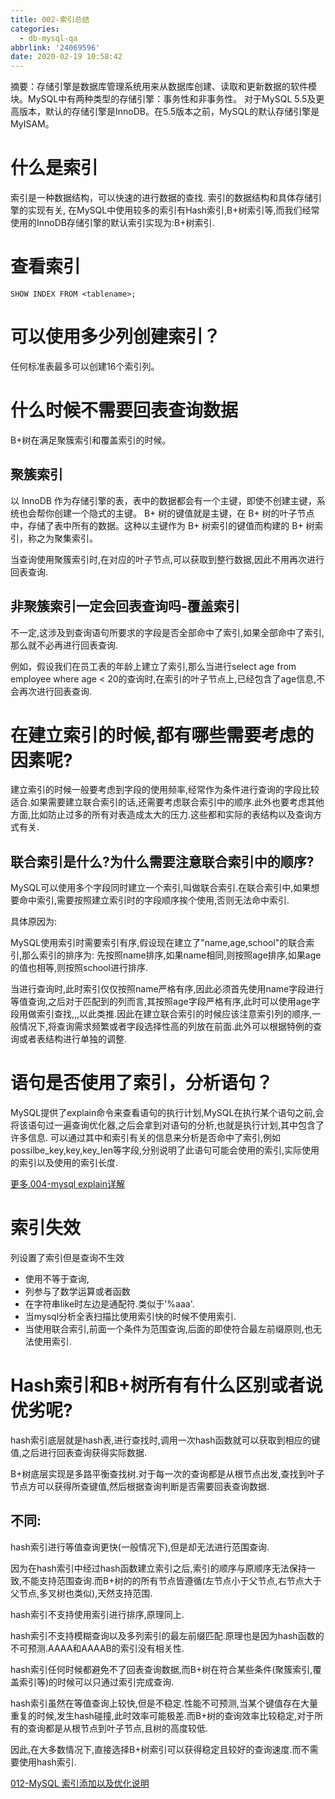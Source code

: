 ```yaml
---
title: 002-索引总结
categories:
  - db-mysql-qa
abbrlink: '24069596'
date: 2020-02-19 10:58:42
---
```


摘要：存储引擎是数据库管理系统用来从数据库创建、读取和更新数据的软件模块。MySQL中有两种类型的存储引擎：事务性和非事务性。
对于MySQL 5.5及更高版本，默认的存储引擎是InnoDB。在5.5版本之前，MySQL的默认存储引擎是MyISAM。
<!-- more -->

# 什么是索引
索引是一种数据结构，可以快速的进行数据的查找.
索引的数据结构和具体存储引擎的实现有关, 在MySQL中使用较多的索引有Hash索引,B+树索引等,而我们经常使用的InnoDB存储引擎的默认索引实现为:B+树索引.

# 查看索引
```
SHOW INDEX FROM <tablename>;
```

# 可以使用多少列创建索引？
任何标准表最多可以创建16个索引列。

# 什么时候不需要回表查询数据

B+树在满足聚簇索引和覆盖索引的时候。

## 聚簇索引
以 InnoDB 作为存储引擎的表，表中的数据都会有一个主键，即使不创建主键，系统也会帮你创建一个隐式的主键。
B+ 树的键值就是主键，在 B+ 树的叶子节点中，存储了表中所有的数据。这种以主键作为 B+ 树索引的键值而构建的 B+ 树索引，称之为聚集索引。

当查询使用聚簇索引时,在对应的叶子节点,可以获取到整行数据,因此不用再次进行回表查询.

## 非聚簇索引一定会回表查询吗-覆盖索引

不一定,这涉及到查询语句所要求的字段是否全部命中了索引,如果全部命中了索引,那么就不必再进行回表查询.

例如，假设我们在员工表的年龄上建立了索引,那么当进行select age from employee where age < 20的查询时,在索引的叶子节点上,已经包含了age信息,不会再次进行回表查询.

# 在建立索引的时候,都有哪些需要考虑的因素呢?
建立索引的时候一般要考虑到字段的使用频率,经常作为条件进行查询的字段比较适合.如果需要建立联合索引的话,还需要考虑联合索引中的顺序.此外也要考虑其他方面,比如防止过多的所有对表造成太大的压力.这些都和实际的表结构以及查询方式有关.

## 联合索引是什么?为什么需要注意联合索引中的顺序?

MySQL可以使用多个字段同时建立一个索引,叫做联合索引.在联合索引中,如果想要命中索引,需要按照建立索引时的字段顺序挨个使用,否则无法命中索引.

具体原因为:

MySQL使用索引时需要索引有序,假设现在建立了"name,age,school"的联合索引,那么索引的排序为: 先按照name排序,如果name相同,则按照age排序,如果age的值也相等,则按照school进行排序.

当进行查询时,此时索引仅仅按照name严格有序,因此必须首先使用name字段进行等值查询,之后对于匹配到的列而言,其按照age字段严格有序,此时可以使用age字段用做索引查找,,,以此类推.因此在建立联合索引的时候应该注意索引列的顺序,一般情况下,将查询需求频繁或者字段选择性高的列放在前面.此外可以根据特例的查询或者表结构进行单独的调整.

# 语句是否使用了索引，分析语句？
MySQL提供了explain命令来查看语句的执行计划,MySQL在执行某个语句之前,会将该语句过一遍查询优化器,之后会拿到对语句的分析,也就是执行计划,其中包含了许多信息. 可以通过其中和索引有关的信息来分析是否命中了索引,例如possilbe_key,key,key_len等字段,分别说明了此语句可能会使用的索引,实际使用的索引以及使用的索引长度.

[更多,004-mysql explain详解](https://www.cnblogs.com/bjlhx/p/7567110.html)

# 索引失效
列设置了索引但是查询不生效
- 使用不等于查询,
- 列参与了数学运算或者函数
- 在字符串like时左边是通配符.类似于'%aaa'.
- 当mysql分析全表扫描比使用索引快的时候不使用索引.
- 当使用联合索引,前面一个条件为范围查询,后面的即使符合最左前缀原则,也无法使用索引.

# Hash索引和B+树所有有什么区别或者说优劣呢?

hash索引底层就是hash表,进行查找时,调用一次hash函数就可以获取到相应的键值,之后进行回表查询获得实际数据.

B+树底层实现是多路平衡查找树.对于每一次的查询都是从根节点出发,查找到叶子节点方可以获得所查键值,然后根据查询判断是否需要回表查询数据.

## 不同:

hash索引进行等值查询更快(一般情况下),但是却无法进行范围查询.

因为在hash索引中经过hash函数建立索引之后,索引的顺序与原顺序无法保持一致,不能支持范围查询.而B+树的的所有节点皆遵循(左节点小于父节点,右节点大于父节点,多叉树也类似),天然支持范围.

hash索引不支持使用索引进行排序,原理同上.

hash索引不支持模糊查询以及多列索引的最左前缀匹配.原理也是因为hash函数的不可预测.AAAA和AAAAB的索引没有相关性.

hash索引任何时候都避免不了回表查询数据,而B+树在符合某些条件(聚簇索引,覆盖索引等)的时候可以只通过索引完成查询.

hash索引虽然在等值查询上较快,但是不稳定.性能不可预测,当某个键值存在大量重复的时候,发生hash碰撞,此时效率可能极差.而B+树的查询效率比较稳定,对于所有的查询都是从根节点到叶子节点,且树的高度较低.

因此,在大多数情况下,直接选择B+树索引可以获得稳定且较好的查询速度.而不需要使用hash索引.

[012-MySQL 索引添加以及优化说明](https://www.cnblogs.com/bjlhx/p/11953939.html)